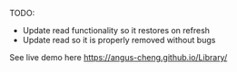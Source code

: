 TODO:
* Update read functionality so it restores on refresh
* Update read so it is properly removed without bugs

See live demo here https://angus-cheng.github.io/Library/